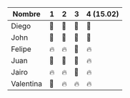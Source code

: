 | Nombre | 1 | 2 | 3 | 4 (15.02) |
| ------- | --- | --- | --- |---|
| Diego | :green_heart: | :green_heart: | :green_heart:| :green_heart:| 
| John | :green_heart: | :green_heart: | :green_heart: | :green_heart:| 
| Felipe | :fire: | :fire: | :green_heart: | :fire:| 
| Juan | :green_heart: |:green_heart: |:green_heart: | :fire:| 
| Jairo | :fire: | :fire: | :green_heart: | :fire:| 
| Valentina | :green_heart: |:fire: | :fire: | :fire: | 
